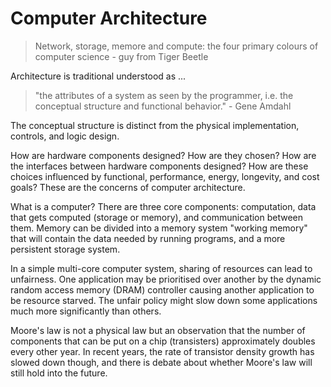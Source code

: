 # Computer Architecture

> Network, storage, memore and compute: the four primary colours of computer science - guy from Tiger Beetle

Architecture is traditional understood as ...

> "the attributes of a system as seen by the programmer, i.e. the conceptual structure and functional behavior." - Gene Amdahl

The conceptual structure is distinct from the physical implementation, controls, and logic design.

How are hardware components designed? How are they chosen? How are the interfaces between hardware components designed? How are these choices influenced by functional, performance, energy, longevity, and cost goals? These are the concerns of computer architecture.

What is a computer? There are three core components: computation, data that gets computed (storage or memory), and communication between them. Memory can be divided into a memory system "working memory" that will contain the data needed by running programs, and a more persistent storage system.

In a simple multi-core computer system, sharing of resources can lead to unfairness. One application may be prioritised over another by the dynamic random access memory (DRAM) controller causing another application to be resource starved. The unfair policy might slow down some applications much more significantly than others.

Moore's law is not a physical law but an observation that the number of components that can be put on a chip (transisters) approximately doubles every other year.
In recent years, the rate of transistor density growth has slowed down though, and there is debate about whether Moore's law will still hold into the future.